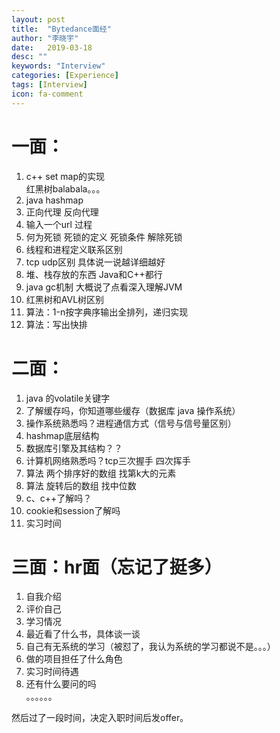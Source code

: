 ```yaml
---
layout: post
title:  "Bytedance面经"
author: "李晓宇"
date:   2019-03-18
desc: ""
keywords: "Interview"
categories: [Experience]
tags: [Interview]
icon: fa-comment
---
```


# 一面：
1. c++ set map的实现  
红黑树balabala。。。
2. java hashmap  
3. 正向代理 反向代理  
4. 输入一个url 过程  
5. 何为死锁 死锁的定义 死锁条件 解除死锁  
6. 线程和进程定义联系区别  
7. tcp udp区别 具体说一说越详细越好  
8. 堆、栈存放的东西 Java和C++都行  
9. java gc机制 大概说了点看深入理解JVM  
10. 红黑树和AVL树区别  
11. 算法：1-n按字典序输出全排列，递归实现  
12. 算法：写出快排  

# 二面：
1. java 的volatile关键字
2. 了解缓存吗，你知道哪些缓存（数据库 java 操作系统）
3. 操作系统熟悉吗？进程通信方式（信号与信号量区别）
4. hashmap底层结构
5. 数据库引擎及其结构？？
6. 计算机网络熟悉吗？tcp三次握手 四次挥手
7. 算法 两个排序好的数组 找第k大的元素
8. 算法 旋转后的数组 找中位数
9. c、c++了解吗？ 
10. cookie和session了解吗
11. 实习时间

# 三面：hr面（忘记了挺多）
1. 自我介绍
2. 评价自己
3. 学习情况
4. 最近看了什么书，具体谈一谈
5. 自己有无系统的学习（被怼了，我认为系统的学习都说不是。。。）
6. 做的项目担任了什么角色
7. 实习时间待遇
8. 还有什么要问的吗  
。。。。。。  

然后过了一段时间，决定入职时间后发offer。